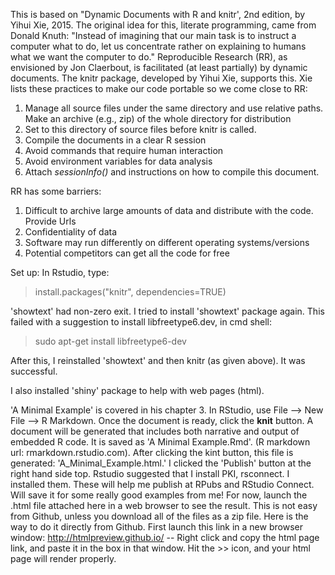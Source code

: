 This is based on "Dynamic Documents with R and knitr', 2nd edition, by Yihui Xie, 2015.
The original idea for this, literate programming,  came from Donald Knuth: "Instead of imagining that our main task is to instruct a computer what to do, let us concentrate rather on explaining to humans what we want the computer to do." Reproducible Research (RR), as envisioned by Jon Claerbout,  is facilitated (at least partially) by dynamic documents. The knitr package, developed by Yihui Xie, supports this. Xie lists these practices to make our code portable so we come close to RR:
1. Manage all source files under the same directory and use relative paths. Make an archive (e.g., zip) of the whole directory for distribution
2. Set to this directory of source files before knitr is called. 
3. Compile the documents in a clear R session
4. Avoid commands that require human interaction
5. Avoid environment variables for data analysis
6. Attach *sessionInfo()* and instructions on how to compile this document. 

RR has some barriers:
1. Difficult to archive large amounts of data and distribute with the code. Provide Urls
2. Confidentiality of data
3. Software may run differently on different operating systems/versions
4. Potential competitors can get all the code for free

Set up: In Rstudio, type: 
>install.packages("knitr", dependencies=TRUE)

'showtext' had non-zero exit. I tried to install 'showtext' package again. This failed with a suggestion to install libfreetype6.dev, in cmd shell:
>sudo apt-get install libfreetype6-dev

After this, I reinstalled 'showtext' and then knitr (as given above). It was successful. 

I also installed 'shiny' package to help with web pages (html). 

'A Minimal Example' is covered in his chapter 3. In RStudio, use File --> New File --> R Markdown. Once the document is ready, click the **knit** button. A document will be generated that includes both narrative and output of embedded R code. It is saved as 'A Minimal Example.Rmd'. (R markdown url: rmarkdown.rstudio.com). After clicking the kint button, this file is generated: 'A_Minimal_Example.html.' I clicked the 'Publish' button at the right hand side top. Rstudio suggested that I install PKI, rsconnect. I installed them. These will help me publish at RPubs and RStudio Connect. Will save it for some really good examples from me! For now, launch the .html file attached here in a web browser to see the result. This is not easy from Github, unless you download all of the files as a zip file. Here is the way to do it directly from Github. First launch this link in a new browser window: http://htmlpreview.github.io/ -- Right click and copy the html page link, and paste it in the box in that window. Hit the >> icon, and your html page will render properly. 



